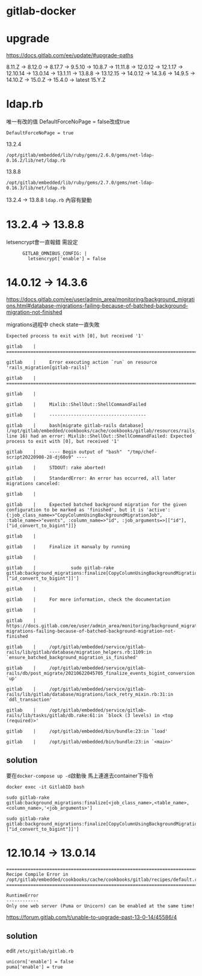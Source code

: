 # gitlab-docker


# upgrade
https://docs.gitlab.com/ee/update/#upgrade-paths

8.11.Z -> 8.12.0 -> 8.17.7 -> 9.5.10 -> 10.8.7 -> 11.11.8 -> 12.0.12 -> 12.1.17 -> 12.10.14 -> 13.0.14 -> 13.1.11 -> 13.8.8 -> 13.12.15 -> 14.0.12 -> 14.3.6 -> 14.9.5 -> 14.10.Z -> 15.0.Z -> 15.4.0 -> latest 15.Y.Z





# ldap.rb
唯一有改的值 DefaultForceNoPage = false改成true
```
DefaultForceNoPage = true
```

13.2.4
```
/opt/gitlab/embedded/lib/ruby/gems/2.6.0/gems/net-ldap-0.16.2/lib/net/ldap.rb
```

13.8.8
```
/opt/gitlab/embedded/lib/ruby/gems/2.7.0/gems/net-ldap-0.16.3/lib/net/ldap.rb
```

13.2.4 -> 13.8.8 ```ldap.rb``` 內容有變動



# 13.2.4 -> 13.8.8
letsencrypt會一直報錯 需設定
```
      GITLAB_OMNIBUS_CONFIG: |
        letsencrypt['enable'] = false
```




# 14.0.12 -> 14.3.6
https://docs.gitlab.com/ee/user/admin_area/monitoring/background_migrations.html#database-migrations-failing-because-of-batched-background-migration-not-finished

migrations過程中 check state一直失敗

```Expected process to exit with [0], but received '1'```


```
gitlab    |     ================================================================================

gitlab    |     Error executing action `run` on resource 'rails_migration[gitlab-rails]'

gitlab    |     ================================================================================

gitlab    |    

gitlab    |     Mixlib::ShellOut::ShellCommandFailed

gitlab    |     ------------------------------------

gitlab    |     bash[migrate gitlab-rails database] (/opt/gitlab/embedded/cookbooks/cache/cookbooks/gitlab/resources/rails_migration.rb line 16) had an error: Mixlib::ShellOut::ShellCommandFailed: Expected process to exit with [0], but received '1'

gitlab    |     ---- Begin output of "bash"  "/tmp/chef-script20220908-28-dj60o9" ----

gitlab    |     STDOUT: rake aborted!

gitlab    |     StandardError: An error has occurred, all later migrations canceled:

gitlab    |    

gitlab    |     Expected batched background migration for the given configuration to be marked as 'finished', but it is 'active':  {:job_class_name=>"CopyColumnUsingBackgroundMigrationJob", :table_name=>"events", :column_name=>"id", :job_arguments=>[["id"], ["id_convert_to_bigint"]]}

gitlab    |    

gitlab    |     Finalize it manualy by running

gitlab    |    

gitlab    |             sudo gitlab-rake gitlab:background_migrations:finalize[CopyColumnUsingBackgroundMigrationJob,events,id,'[["id"]\, ["id_convert_to_bigint"]]']

gitlab    |    

gitlab    |     For more information, check the documentation

gitlab    |    

gitlab    |             https://docs.gitlab.com/ee/user/admin_area/monitoring/background_migrations.html#database-migrations-failing-because-of-batched-background-migration-not-finished

gitlab    |     /opt/gitlab/embedded/service/gitlab-rails/lib/gitlab/database/migration_helpers.rb:1109:in `ensure_batched_background_migration_is_finished'

gitlab    |     /opt/gitlab/embedded/service/gitlab-rails/db/post_migrate/20210622045705_finalize_events_bigint_conversion.rb:11:in `up'

gitlab    |     /opt/gitlab/embedded/service/gitlab-rails/lib/gitlab/database/migrations/lock_retry_mixin.rb:31:in `ddl_transaction'

gitlab    |     /opt/gitlab/embedded/service/gitlab-rails/lib/tasks/gitlab/db.rake:61:in `block (3 levels) in <top (required)>'

gitlab    |     /opt/gitlab/embedded/bin/bundle:23:in `load'

gitlab    |     /opt/gitlab/embedded/bin/bundle:23:in `<main>'
```


## solution
要在```docker-compose up -d```啟動後 馬上連進去container下指令

```
docker exec -it GitlabID bash
```
```
sudo gitlab-rake gitlab:background_migrations:finalize[<job_class_name>,<table_name>,<column_name>,'<job_arguments>']

sudo gitlab-rake gitlab:background_migrations:finalize[CopyColumnUsingBackgroundMigrationJob,events,id,'[["id"]\, ["id_convert_to_bigint"]]']
```



# 12.10.14 -> 13.0.14
```
================================================================================
Recipe Compile Error in /opt/gitlab/embedded/cookbooks/cache/cookbooks/gitlab/recipes/default.rb
================================================================================

RuntimeError
------------
Only one web server (Puma or Unicorn) can be enabled at the same time!
```

https://forum.gitlab.com/t/unable-to-upgrade-past-13-0-14/45586/4

## solution
edit ```/etc/gitlab/gitlab.rb```
```
unicorn['enable'] = false
puma['enable'] = true
```
